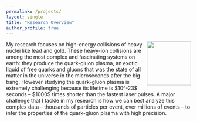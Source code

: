 ```yaml
---
permalink: /projects/
layout: single
title: "Research Overview"
author_profile: true
---
```


<img align="right" src="https://jasminebrewer.github.io/assets/images/CCMayJun22_RUN3_ion_eventdisplay.jpg" width="120" padding="10"/>
My research focuses on high-energy collisions of heavy nuclei like lead and gold. These heavy-ion collisions are among the most complex and fascinating systems on earth: they produce the quark-gluon plasma, an exotic liquid of free quarks and gluons that was the state of all matter in the universe in the microseconds after the big bang. However studying the quark-gluon plasma is extremely challenging because its lifetime is $10^-23$ seconds – $1000$ times shorter than the fastest laser pulses. A major challenge that I tackle in my research is how we can best analyze this complex data – thousands of particles per event, over millions of events – to infer the properties of the quark-gluon plasma with high precision.
